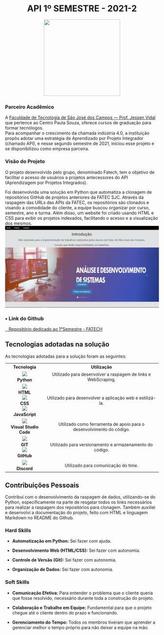 <h1 align="center">API 1º SEMESTRE - 2021-2</h1>
<p align="center"><img src="https://avatars.githubusercontent.com/u/88987612?v=4" height="250" width="250"></p>

### Parceiro Acadêmico

A [Faculdade de Tecnologia de São José dos Campos — Prof. Jessen Vidal](https://fatecsjc-prd.azurewebsites.net/) que pertence ao Centro Paula Souza, oferece cursos de graduação para formar tecnólogos.  
Para acompanhar o crescimento da chamada indústria 4.0, a instituição propôs adotar uma estratégia de Aprendizado por Projeto Integrador (chamado API), e nesse segundo semestre de 2021, iniciou esse projeto e se disponibilizou como empresa parceira.

### Visão do Projeto

O projeto desenvolvido pelo grupo, denominado Fatech, tem o objetivo de facilitar o acesso de usuários a projetos antecessores do API (Aprendizagem por Projetos Integrados).

Foi desenvolvida uma solução em Python que automatiza a clonagem de repositórios GitHub de projetos anteriores da FATEC SJC. Através da raspagem das URLs das APIs da FATEC, os repositórios são clonados e visando a comodidade do cliente, a equipe buscou organizar por curso, semestre, ano e turma. Além disso, um website foi criado usando HTML e CSS para exibir os projetos indexados, facilitando o acesso e a visualização dos mesmos.
<img src="../img/imagem1semestre.png">

### • Link do Github

<a href="https://github.com/Grupo-4-Fatech/API-1Semestre" target="_blank"><span>&nbsp;&nbsp;&nbsp;</span><span>Repositório dedicado ao 1°Semestre - FATECH</span></a>

## Tecnologias adotadas na solução

As tecnologias adotadas para a solução foram as seguintes:  

<table>
    <tr>
        <th>Tecnologia</th>
        <th>Utilização</th>
    </tr>
    <tr>
        <td style="text-align:center">
            <img src="https://skillicons.dev/icons?i=py"> <br>
            <strong>Python</strong>
        </td>
        <td style="text-align:center">
            Utilizado para desenvolver a raspagem de links e WebScraping.
        </td>
    </tr>
    <tr>
        <td style="text-align:center">
            <img src="https://skillicons.dev/icons?i=html"><strong><br>HTML<br>
            <img src="https://skillicons.dev/icons?i=css"><br>CSS<br>
            <img src="https://skillicons.dev/icons?i=js"><br>JavaScript</strong>
        </td>
        <td style="text-align:center">
            Utilizado para desenvolver a aplicação web e estilizá-la.
        </td>
    </tr>
    <tr>
        <td style="text-align:center">
            <img src="https://skillicons.dev/icons?i=vscode"> <br>
            <strong>Visual Studio Code</strong>
        </td>
        <td style="text-align:center">
            Utilizado como ferramenta de apoio para o desenvolvimento do código.
        </td>
    </tr>
    <tr>
        <td style="text-align:center">
            <img src="https://skillicons.dev/icons?i=git"> <br>
            <strong>GIT<br>
            <img src="https://skillicons.dev/icons?i=github"> <br>
            GitHub</strong>
        </td>
        <td style="text-align:center">
            Utilizado para versionamento e armazenamento do código.
        </td>
    </tr>
    <tr>
        <td style="text-align:center">
            <img src="https://skillicons.dev/icons?i=discord"> <br>
            <strong>Discord</strong>
        </td>
        <td style="text-align:center">
            Utilizado para comunicação do time.
        </td>
    </tr>
</table>

## Contribuições Pessoais

Contribuí com o desenvolvimento da raspagem de dados, utilizando-se do Python, específicamente na parte de resgatar todos os links necessários para realizar a raspagem dos repositórios para clonagem. Também auxiliei e desenvolvi a documentação do projeto, feito com HTML e linguagem Markdown no README do Github.

### Hard Skills

- **Automatização em Python:** Sei fazer com ajuda.

- **Desenvolvimento Web (HTML/CSS):** Sei fazer com autonomia.

- **Controle de Versão (Git):** Sei fazer com autonomia.

- **Organização de Dados:** Sei fazer com autonomia.

### Soft Skills

- **Comunicação Efetiva:** Para entender o problema que o cliente queria que fosse resolvido, necessário durante toda a construção do projeto.

- **Colaboração e Trabalho em Equipe:** Fundamental para que o projeto chegue até o cliente dentro do prazo e funcionando.

- **Gerenciamento do Tempo:** Todos os membros tiveram que aprender a gerenciar melhor o tempo próprio para não deixar a equipe na mão.
